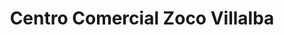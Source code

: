---
title: "Centro Comercial Zoco Villalba"
url: /collado-villalba/centro-comercial-zoco-villalba/
shop: centro comercial
---
